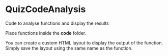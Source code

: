 # QuizCodeAnalysis
Code to analyse functions and display the results

Place functions inside the **code** folder.

You can create a custom HTML layout to display the output of the function. Simply save the layout using the same name as the function.
